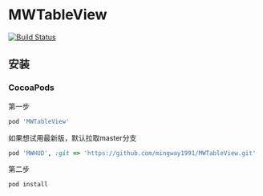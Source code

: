 # MWTableView

[![Build Status](https://travis-ci.org/mingway1991/MWTableView.svg?branch=master)](https://travis-ci.org/mingway1991/MWTableView)

## 安装

### CocoaPods
第一步

```ruby
pod 'MWTableView'
```
如果想试用最新版，默认拉取master分支

```ruby
pod 'MWHUD', :git => 'https://github.com/mingway1991/MWTableView.git'
```

第二步

```ruby
pod install
```
